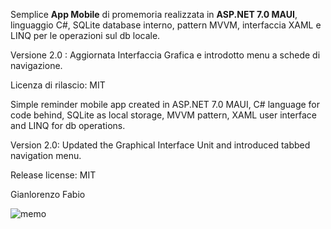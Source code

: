 Semplice <b>App Mobile</b> di promemoria realizzata in <b>ASP.NET 7.0 MAUI</b>, linguaggio C#, SQLite database interno, pattern MVVM, interfaccia XAML e LINQ per le operazioni sul db locale.

Versione 2.0 : Aggiornata Interfaccia Grafica e introdotto menu a schede di navigazione. 

Licenza di rilascio: MIT

Simple reminder mobile app created in ASP.NET 7.0 MAUI, C# language for code behind, SQLite as local storage, MVVM pattern, XAML user interface and LINQ for db operations.

Version 2.0: Updated the Graphical Interface Unit and introduced tabbed navigation menu.

Release license: MIT

Gianlorenzo Fabio

![memo](https://github.com/Fabix1983/MEMObyMAUI/assets/149963958/3b45a9c0-3638-4d47-a2e2-93260fd68b24)





